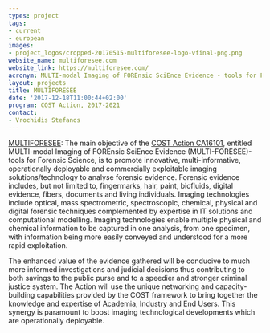 ```yaml
---
types: project
tags:
- current
- european
images:
- project_logos/cropped-20170515-multiforesee-logo-vfinal-png.png
website_name: multiforesee.com
website_link: https://multiforesee.com/
acronym: MULTI-modal Imaging of FOREnsic SciEnce Evidence - tools for Forensic Science
layout: projects
title: MULTIFORESEE
date: '2017-12-18T11:00:44+02:00'
program: COST Action, 2017-2021
contact: 
- Vrochidis Stefanos
---
```


[MULTIFORESEE](https://multiforesee.com/): The main objective of the [COST Action CA16101](http://www.cost.eu/COST_Actions/ca/CA16101), entitled MULTI-modal Imaging of FOREnsic SciEnce Evidence (MULTI-FORESEE)- tools for Forensic Science, is to promote innovative, multi-informative, operationally deployable and commercially exploitable imaging solutions/technology to analyse forensic evidence. Forensic evidence includes, but not limited to, fingermarks, hair, paint, biofluids, digital evidence, fibers, documents and living individuals. Imaging technologies include optical, mass spectrometric, spectroscopic, chemical, physical and digital forensic techniques complemented by expertise in IT solutions and computational modelling. Imaging technologies enable multiple physical and chemical information to be captured in one analysis, from one specimen, with information being more easily conveyed and understood for a more rapid exploitation. 

The enhanced value of the evidence gathered will be conducive to much more informed investigations and judicial decisions thus contributing to both savings to the public purse and to a speedier and stronger criminal justice system. The Action will use the unique networking and capacity-building capabilities provided by the COST framework to bring together the knowledge and expertise of Academia, Industry and End Users. This synergy is paramount to boost imaging technological developments which are operationally deployable.

